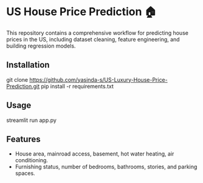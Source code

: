 # US House Price Prediction 🏠

This repository contains a comprehensive workflow for predicting house prices in the US, including dataset cleaning, feature engineering, and building regression models.

## Installation

git clone https://github.com/yasinda-s/US-Luxury-House-Price-Prediction.git
pip install -r requirements.txt

## Usage

streamlit run app.py

## Features
- House area, mainroad access, basement, hot water heating, air conditioning.
- Furnishing status, number of bedrooms, bathrooms, stories, and parking spaces.

